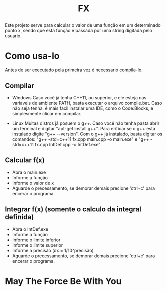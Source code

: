 # <p align="center">FX</p>

Este projeto serve para calcular o valor de uma função em um determinado ponto
x, sendo que esta função é passada por uma string digitada pelo usuario.

# Como usa-lo

Antes de ser executado pela primeira vez é necessario compila-lo.

## Compilar

* Windows
Caso você já tenha C++11, ou superior, e ele esteja nas variaveis de ambiente 
PATH, basta executar o arquivo compile.bat.
Caso não seja tenha, é mais facil instalar uma IDE, como o Code:Blocks, e 
simplesmente clicar em compilar.

* Linux
Muitas distros já posuem o g++. Caso você não tenha pasta abrir um terminal e 
digitar "apt-get install g++". Para erificar se o g++ esta instalado digite 
"g++ --version".
Com o g++ já instalado, basta digitar os comandos:
"g++ -std=c++11 fx.cpp main.cpp -o main.exe" e
"g++ -std=c++11 fx.cpp IntDef.cpp -o IntDef.exe"

## Calcular f(x)

* Abra o main.exe
* Informe a função
* Informe o valor de x
* Aguarde o precessamento, se demorar demais precione 'ctrl+c' para encerar o 
programa.

## Integrar f(x) (somente o calculo da integral definida)

* Abra o IntDef.exe
* Informe a função
* Informe o limite inferior
* Informe o limite superior
* Informe a precisão (dx = 1/10^precisão)
* Aguarde o precessamento, se demorar demais precione 'ctrl+c' para encerar o 
programa.


# May The Force Be With You
